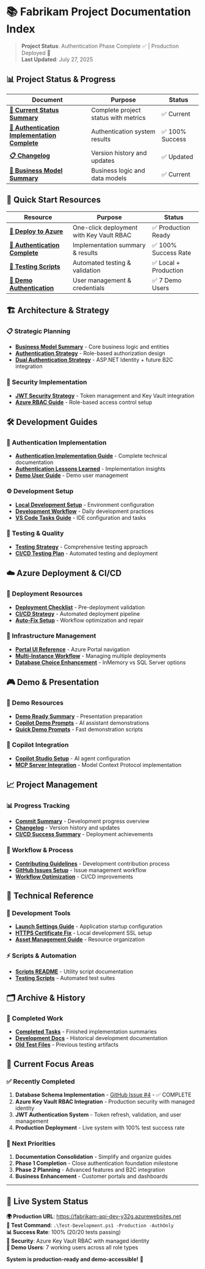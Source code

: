 # 📚 Fabrikam Project Documentation Index

> **Project Status**: Authentication Phase Complete ✅ | Production Deployed 🚀  
> **Last Updated**: July 27, 2025

## 📊 **Project Status & Progress**

| Document | Purpose | Status |
|----------|---------|--------|
| **[🎯 Current Status Summary](PROJECT-STATUS-SUMMARY.md)** | Complete project status with metrics | ✅ Current |
| **[🎉 Authentication Implementation Complete](AUTHENTICATION-IMPLEMENTATION-COMPLETE.md)** | Authentication system results | ✅ 100% Success |
| **[📋 Changelog](CHANGELOG.md)** | Version history and updates | ✅ Updated |
| **[📝 Business Model Summary](BUSINESS-MODEL-SUMMARY.md)** | Business logic and data models | ✅ Current |

## 🚀 **Quick Start Resources**

| Resource | Purpose | Status |
|----------|---------|--------|
| **[🚀 Deploy to Azure](DEPLOY-TO-AZURE.md)** | One-click deployment with Key Vault RBAC | ✅ Production Ready |
| **[🎉 Authentication Complete](AUTHENTICATION-IMPLEMENTATION-COMPLETE.md)** | Implementation summary & results | ✅ 100% Success Rate |
| **[🧪 Testing Scripts](Test-Development.ps1)** | Automated testing & validation | ✅ Local + Production |
| **[👥 Demo Authentication](Demo-Authentication.ps1)** | User management & credentials | ✅ 7 Demo Users |

## 🏗️ **Architecture & Strategy**

### **📋 Strategic Planning**
- **[Business Model Summary](BUSINESS-MODEL-SUMMARY.md)** - Core business logic and entities
- **[Authentication Strategy](docs/architecture/AUTHENTICATION-AUTHORIZATION-STRATEGY.md)** - Role-based authorization design
- **[Dual Authentication Strategy](docs/architecture/DUAL-AUTHENTICATION-STRATEGY.md)** - ASP.NET Identity + future B2C integration

### **🔐 Security Implementation**
- **[JWT Security Strategy](docs/development/JWT-SECURITY-STRATEGY.md)** - Token management and Key Vault integration
- **[Azure RBAC Guide](docs/deployment/RBAC-INTEGRATION-GUIDE.md)** - Role-based access control setup

## 🛠️ **Development Guides**

### **🎯 Authentication Implementation**
- **[Authentication Implementation Guide](docs/development/AUTHENTICATION-IMPLEMENTATION-GUIDE.md)** - Complete technical documentation
- **[Authentication Lessons Learned](docs/development/AUTHENTICATION-LESSONS-LEARNED.md)** - Implementation insights
- **[Demo User Guide](docs/demos/DEMO-USER-AUTHENTICATION-GUIDE.md)** - Demo user management

### **⚙️ Development Setup**
- **[Local Development Setup](docs/getting-started/SETTING-UP-FOR-LOCAL-DEVELOPMENT.md)** - Environment configuration
- **[Development Workflow](docs/getting-started/DEVELOPMENT-WORKFLOW.md)** - Daily development practices
- **[VS Code Tasks Guide](docs/development/VS-CODE-TASKS-GUIDE.md)** - IDE configuration and tasks

### **🧪 Testing & Quality**
- **[Testing Strategy](docs/development/testing/TESTING-STRATEGY.md)** - Comprehensive testing approach
- **[CI/CD Testing Plan](CICD-TESTING-PLAN.md)** - Automated testing and deployment

## ☁️ **Azure Deployment & CI/CD**

### **🚀 Deployment Resources**
- **[Deployment Checklist](deployment/DEPLOYMENT-CHECKLIST.md)** - Pre-deployment validation
- **[CI/CD Strategy](deployment/CI-CD-STRATEGY.md)** - Automated deployment pipeline
- **[Auto-Fix Setup](deployment/AUTO-FIX-SETUP.md)** - Workflow optimization and repair

### **🔧 Infrastructure Management**
- **[Portal UI Reference](deployment/PORTAL-UI-REFERENCE.md)** - Azure Portal navigation
- **[Multi-Instance Workflow](deployment/MULTI-INSTANCE-WORKFLOW-FIX.md)** - Managing multiple deployments
- **[Database Choice Enhancement](deployment/DATABASE-CHOICE-ENHANCEMENT.md)** - InMemory vs SQL Server options

## 🎮 **Demo & Presentation**

### **🎯 Demo Resources**
- **[Demo Ready Summary](docs/demos/DEMO-READY-SUMMARY.md)** - Presentation preparation
- **[Copilot Demo Prompts](docs/demos/COPILOT-DEMO-PROMPTS.md)** - AI assistant demonstrations
- **[Quick Demo Prompts](docs/demos/QUICK-DEMO-PROMPTS.md)** - Fast demonstration scripts

### **🤖 Copilot Integration**
- **[Copilot Studio Setup](docs/demos/Copilot-Studio-Agent-Setup-Guide.md)** - AI agent configuration
- **[MCP Server Integration](FabrikamMcp/README.md)** - Model Context Protocol implementation

## 📈 **Project Management**

### **📊 Progress Tracking**
- **[Commit Summary](COMMIT-SUMMARY.md)** - Development progress overview
- **[Changelog](CHANGELOG.md)** - Version history and updates
- **[CI/CD Success Summary](deployment/CI-CD-SUCCESS-SUMMARY.md)** - Deployment achievements

### **🔄 Workflow & Process**
- **[Contributing Guidelines](CONTRIBUTING.md)** - Development contribution process
- **[GitHub Issues Setup](docs/development/GITHUB-ISSUES-SETUP.md)** - Issue management workflow
- **[Workflow Optimization](deployment/WORKFLOW-OPTIMIZATION.md)** - CI/CD improvements

## 🔧 **Technical Reference**

### **💾 Development Tools**
- **[Launch Settings Guide](docs/development/LAUNCH-SETTINGS-GUIDE.md)** - Application startup configuration
- **[HTTPS Certificate Fix](docs/development/HTTPS-CERTIFICATE-QUICK-FIX.md)** - Local development SSL setup
- **[Asset Management Guide](docs/development/ASSET-MANAGEMENT-GUIDE.md)** - Resource organization

### **⚡ Scripts & Automation**
- **[Scripts README](scripts/README.md)** - Utility script documentation
- **[Testing Scripts](FabrikamTests/README.md)** - Automated test suites

## 🗂️ **Archive & History**

### **📁 Completed Work**
- **[Completed Tasks](archive/completed-tasks/)** - Finished implementation summaries
- **[Development Docs](archive/development-docs/)** - Historical development documentation
- **[Old Test Files](archive/old-test-files/)** - Previous testing artifacts

## 🎯 **Current Focus Areas**

### **✅ Recently Completed**
1. **Database Schema Implementation** - [GitHub Issue #4](https://github.com/davebirr/Fabrikam-Project/issues/4) - ✅ COMPLETE
2. **Azure Key Vault RBAC Integration** - Production security with managed identity
3. **JWT Authentication System** - Token refresh, validation, and user management
4. **Production Deployment** - Live system with 100% test success rate

### **🔄 Next Priorities**
1. **Documentation Consolidation** - Simplify and organize guides
2. **Phase 1 Completion** - Close authentication foundation milestone
3. **Phase 2 Planning** - Advanced features and B2C integration
4. **Business Enhancement** - Customer portals and dashboards

---

## 🧪 **Live System Status**

**🌍 Production URL**: https://fabrikam-api-dev-y32g.azurewebsites.net  
**🧪 Test Command**: `.\Test-Development.ps1 -Production -AuthOnly`  
**📊 Success Rate**: 100% (20/20 tests passing)  
**🔐 Security**: Azure Key Vault RBAC with managed identity  
**👥 Demo Users**: 7 working users across all role types

**System is production-ready and demo-accessible!** 🎯
